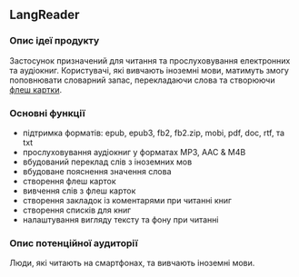 ## LangReader

### Опис ідеї продукту
Застосунок призначений для читання та прослуховування електронних та аудіокниг. 
Користувачі, які вивчають іноземні мови, матимуть змогу поповнювати словарний запас, перекладаючи слова та створюючи 
[флеш картки](https://en.wikipedia.org/wiki/Flashcard). 

### Основні функції
+ підтримка форматів: epub, epub3, fb2, fb2.zip, mobi, pdf, doc, rtf, та txt
+ прослуховування аудіокниг у форматах MP3, AAC & M4B
+ вбудований переклад слів з іноземних мов
+ вбудоване пояснення значення слова
+ створення флеш карток
+ вивчення слів з флеш карток
+ створення закладок із коментарями при читанні книг
+ створення списків для книг
+ налаштування вигляду тексту та фону при читанні

### Опис потенційної аудиторії
Люди, які читають на смартфонах, та вивчають іноземні мови. 
